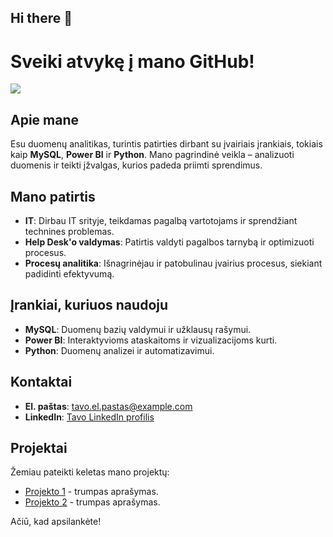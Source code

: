 ## Hi there 👋
# Sveiki atvykę į mano GitHub!
![](https://komarev.com/ghpvc/?username=giesla&color=green)
## Apie mane
Esu duomenų analitikas, turintis patirties dirbant su įvairiais įrankiais, tokiais kaip **MySQL**, **Power BI** ir **Python**. Mano pagrindinė veikla – analizuoti duomenis ir teikti įžvalgas, kurios padeda priimti sprendimus.

## Mano patirtis
- **IT**: Dirbau IT srityje, teikdamas pagalbą vartotojams ir sprendžiant technines problemas.
- **Help Desk'o valdymas**: Patirtis valdyti pagalbos tarnybą ir optimizuoti procesus.
- **Procesų analitika**: Išnagrinėjau ir patobulinau įvairius procesus, siekiant padidinti efektyvumą.

## Įrankiai, kuriuos naudoju
- **MySQL**: Duomenų bazių valdymui ir užklausų rašymui.
- **Power BI**: Interaktyvioms ataskaitoms ir vizualizacijoms kurti.
- **Python**: Duomenų analizei ir automatizavimui.

## Kontaktai
- **El. paštas**: tavo.el.pastas@example.com
- **LinkedIn**: [Tavo LinkedIn profilis](https://www.linkedin.com/in/tavo-profilis/)

## Projektai
Žemiau pateikti keletas mano projektų:
- [Projekto 1](nuoroda) - trumpas aprašymas.
- [Projekto 2](nuoroda) - trumpas aprašymas.

Ačiū, kad apsilankėte!

<!--
**giesla/giesla** is a ✨ _special_ ✨ repository because its `README.md` (this file) appears on your GitHub profile.

Here are some ideas to get you started:

- 🔭 I’m currently working on ...
- 🌱 I’m currently learning ...
- 👯 I’m looking to collaborate on ...
- 🤔 I’m looking for help with ...
- 💬 Ask me about ...
- 📫 How to reach me: ...
- 😄 Pronouns: ...
- ⚡ Fun fact: ...
-->
